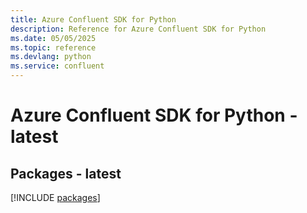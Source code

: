 ```yaml
---
title: Azure Confluent SDK for Python
description: Reference for Azure Confluent SDK for Python
ms.date: 05/05/2025
ms.topic: reference
ms.devlang: python
ms.service: confluent
---
```

# Azure Confluent SDK for Python - latest
## Packages - latest
[!INCLUDE [packages](confluent-index.md)]